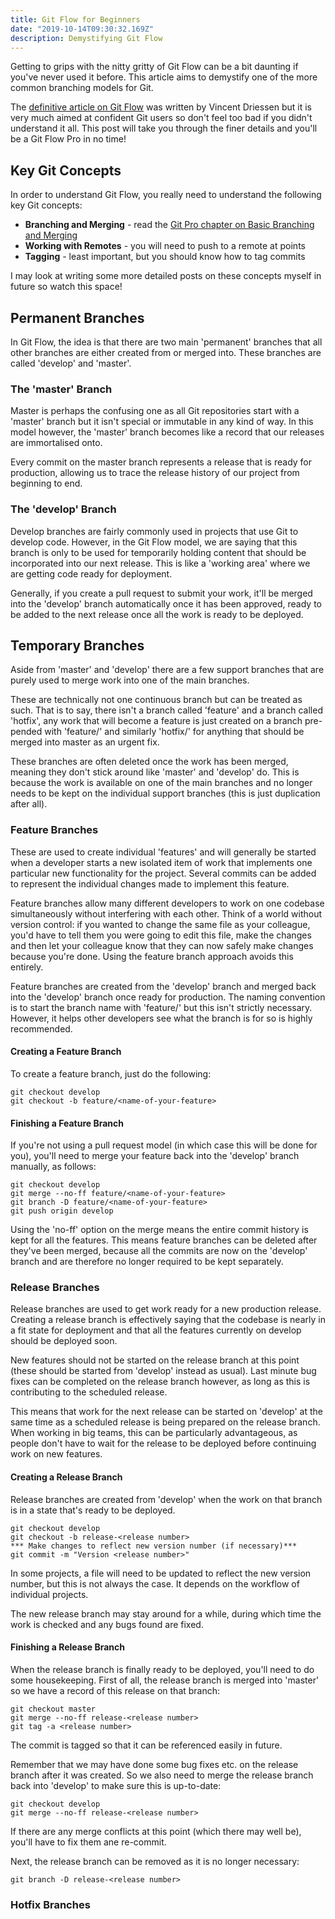 ```yaml
---
title: Git Flow for Beginners
date: "2019-10-14T09:30:32.169Z"
description: Demystifying Git Flow
---
```


Getting to grips with the nitty gritty of Git Flow can be a bit daunting if you've never used it before. This article aims to demystify one of the more common branching models for Git.

The [definitive article on Git Flow](https://nvie.com/posts/a-successful-git-branching-model/) was written by Vincent Driessen but it is very much aimed at confident Git users so don't feel too bad if you didn't understand it all. This post will take you through the finer details and you'll be a Git Flow Pro in no time!

## Key Git Concepts

In order to understand Git Flow, you really need to understand the following key Git concepts:

* **Branching and Merging** - read the [Git Pro chapter on Basic Branching and Merging](https://git-scm.com/book/en/v2/Git-Branching-Basic-Branching-and-Merging)
* **Working with Remotes** - you will need to push to a remote at points
* **Tagging** - least important, but you should know how to tag commits

I may look at writing some more detailed posts on these concepts myself in future so watch this space!

## Permanent Branches

In Git Flow, the idea is that there are two main 'permanent' branches that all other branches are either created from or merged into. These branches are called 'develop' and 'master'.

### The 'master' Branch

Master is perhaps the confusing one as all Git repositories start with a 'master' branch but it isn't special or immutable in any kind of way. In this model however, the 'master' branch becomes like a record that our releases are immortalised onto.

Every commit on the master branch represents a release that is ready for production, allowing us to trace the release history of our project from beginning to end.

### The 'develop' Branch

Develop branches are fairly commonly used in projects that use Git to develop code. However, in the Git Flow model, we are saying that this branch is only to be used for temporarily holding content that should be incorporated into our next release. This is like a 'working area' where we are getting code ready for deployment.

Generally, if you create a pull request to submit your work, it'll be merged into the 'develop' branch automatically once it has been approved, ready to be added to the next release once all the work is ready to be deployed.

## Temporary Branches

Aside from 'master' and 'develop' there are a few support branches that are purely used to merge work into one of the main branches.

These are technically not one continuous branch but can be treated as such. That is to say, there isn't a branch called 'feature' and a branch called 'hotfix', any work that will become a feature is just created on a branch pre-pended with 'feature/' and similarly 'hotfix/' for anything that should be merged into master as an urgent fix.

These branches are often deleted once the work has been merged, meaning they don't stick around like 'master' and 'develop' do. This is because the work is available on one of the main branches and no longer needs to be kept on the individual support branches (this is just duplication after all).

### Feature Branches

These are used to create individual 'features' and will generally be started when a developer starts a new isolated item of work that implements one particular new functionality for the project. Several commits can be added to represent the individual changes made to implement this feature.

Feature branches allow many different developers to work on one codebase simultaneously without interfering with each other. Think of a world without version control: if you wanted to change the same file as your colleague, you'd have to tell them you were going to edit this file, make the changes and then let your colleague know that they can now safely make changes because you're done. Using the feature branch approach avoids this entirely.

Feature branches are created from the 'develop' branch and merged back into the 'develop' branch once ready for production. The naming convention is to start the branch name with 'feature/' but this isn't strictly necessary. However, it helps other developers see what the branch is for so is highly recommended.

#### Creating a Feature Branch

To create a feature branch, just do the following:

    git checkout develop
    git checkout -b feature/<name-of-your-feature>

#### Finishing a Feature Branch

If you're not using a pull request model (in which case this will be done for you), you'll need to merge your feature back into the 'develop' branch manually, as follows:

    git checkout develop
    git merge --no-ff feature/<name-of-your-feature>
    git branch -D feature/<name-of-your-feature>
    git push origin develop

Using the 'no-ff' option on the merge means the entire commit history is kept for all the features. This means feature branches can be deleted after they've been merged, because all the commits are now on the 'develop' branch and are therefore no longer required to be kept separately.

### Release Branches

Release branches are used to get work ready for a new production release. Creating a release branch is effectively saying that the codebase is nearly in a fit state for deployment and that all the features currently on develop should be deployed soon.

New features should not be started on the release branch at this point (these should be started from 'develop' instead as usual). Last minute bug fixes can be completed on the release branch however, as long as this is contributing to the scheduled release.

This means that work for the next release can be started on 'develop' at the same time as a scheduled release is being prepared on the release branch. When working in big teams, this can be particularly advantageous, as people don't have to wait for the release to be deployed before continuing work on new features.

#### Creating a Release Branch

Release branches are created from 'develop' when the work on that branch is in a state that's ready to be deployed.

    git checkout develop
    git checkout -b release-<release number>
    *** Make changes to reflect new version number (if necessary)***
    git commit -m "Version <release number>"

In some projects, a file will need to be updated to reflect the new version number, but this is not always the case. It depends on the workflow of individual projects.

The new release branch may stay around for a while, during which time the work is checked and any bugs found are fixed.

#### Finishing a Release Branch

When the release branch is finally ready to be deployed, you'll need to do some housekeeping. First of all, the release branch is merged into 'master' so we have a record of this release on that branch:

    git checkout master
    git merge --no-ff release-<release number>
    git tag -a <release number>

The commit is tagged so that it can be referenced easily in future.

Remember that we may have done some bug fixes etc. on the release branch after it was created. So we also need to merge the release branch back into 'develop' to make sure this is up-to-date:

    git checkout develop
    git merge --no-ff release-<release number>

If there are any merge conflicts at this point (which there may well be), you'll have to fix them ane re-commit.

Next, the release branch can be removed as it is no longer necessary:

    git branch -D release-<release number>

### Hotfix Branches